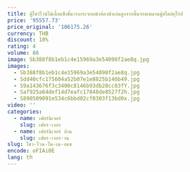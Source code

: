 ```yaml
---
title: ตู้โชว์ไวน์ไม้เนื้อแข็งชั้นวางกระจกผนังห้องนั่งเล่นสูงจากพื้นจรดเพดานตู้สไตล์ยุโรป
price: '95557.73'
price_original: '106175.26'
currency: THB
discount: 10%
rating: 4
volume: 86
image: Sb388f8b1eb1c4e15969a3e54098f2ae8q.jpg
images:
  - Sb388f8b1eb1c4e15969a3e54098f2ae8q.jpg
  - Sdd40cfc175604a52b07e1e8825b146b49.jpg
  - S9a143676f3c3400c8146b93db28cc83fY.jpg
  - Saf925a64def14d7eafc17848de8527f2h.jpg
  - S890509091e534c6bbd02cf0303f13bd0x.jpg
video: ''
categories:
  - name: เฟอร์นิเจอร์
    slug: เฟอร-เจอร
  - name: เฟอร์นิเจอร์ บ้าน
    slug: เฟอร-เจอร-าน
slug: โชว-ไวน-ไม-เน-อแข
encode: oFIAi0E
lang: th
---
```

  